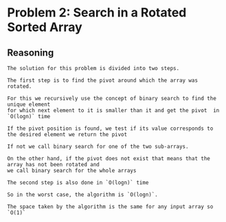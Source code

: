 # Problem 2: Search in a Rotated Sorted Array


## Reasoning

	The solution for this problem is divided into two steps.

	The first step is to find the pivot around which the array was rotated.

	For this we recursively use the concept of binary search to find the unique element
	for which next element to it is smaller than it and get the pivot  in `O(logn)` time

	If the pivot position is found, we test if its value corresponds to the desired element we return the pivot

	If not we call binary search for one of the two sub-arrays.

	On the other hand, if the pivot does not exist that means that the array has not been rotated and
	we call binary search for the whole arrays

	The second step is also done in `O(logn)` time

	So in the worst case, the algorithm is `O(logn)`.

	The space taken by the algorithm is the same for any input array so `O(1)`
